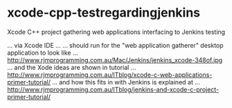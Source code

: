 # xcode-cpp-testregardingjenkins
Xcode C++ project gathering web applications interfacing to Jenkins testing

... via Xcode IDE ...
... should run for the "web application gatherer" desktop application to look like ...
http://www.rjmprogramming.com.au/Mac/Jenkins/jenkins_xcode-348of.jpg
... and the Xode ideas are shown in tutorial ...
http://www.rjmprogramming.com.au/ITblog/xcode-c-web-applications-primer-tutorial/
... and how this fits in with Jenkins is explained at ...
http://www.rjmprogramming.com.au/ITblog/jenkins-and-xcode-c-project-primer-tutorial/


